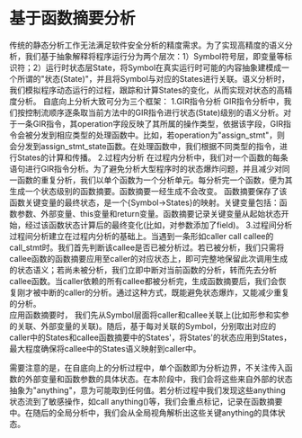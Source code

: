 # 基于函数摘要分析
传统的静态分析工作无法满足软件安全分析的精度需求。为了实现高精度的语义分析，我们基于抽象解释将程序运行分为两个层次：1）Symbol符号层，即变量等标识符；2）运行时状态层State，将Symbol在真实运行时可能的内容抽象建模成一个所谓的"状态(State)"，并且将Symbol与对应的States进行关联。语义分析时，我们模拟程序动态运行的过程，跟踪和计算States的变化，从而实现对状态的高精度分析。
自底向上分析大致可分为三个框架：
1.GIR指令分析
GIR指令分析中，我们按控制流顺序逐条取当前方法中的GIR指令进行状态(State)级别的语义分析。对于一条GIR指令，其operation字段反映了其所属的操作类型，依据该字段，GIR指令会被分发到相应类型的处理函数中。比如，若operation为"assign_stmt"，则会分发到assign_stmt_state函数。在处理函数中，我们根据不同类型的指令，进行States的计算和传播。
2.过程内分析
	在过程内分析中，我们对一个函数的每条语句进行GIR指令分析。为了避免分析大型程序时的状态爆炸问题，并且减少对同一函数的重复分析，我们以单个函数为一个分析单元。每分析完一个函数，便为其生成一个状态级别的函数摘要。函数摘要一经生成不会改变。
函数摘要保存了该函数关键变量的最终状态，是一个{Symbol->States}的映射。关键变量包括：函数参数、外部变量、this变量和return变量。函数摘要记录关键变量从起始状态开始，经过该函数状态计算后的最终变化(比如，对参数添加了field)。
3.过程间分析
	过程间分析建立在过程内分析的基础上。当遇到一条形如caller call callee的call_stmt时。我们首先判断该callee是否已被分析过。若已被分析，我们只需将callee函数的函数摘要应用至caller的对应状态上，即可完整地保留此次调用生成的状态语义；若尚未被分析，我们立即中断对当前函数的分析，转而先去分析callee函数。当caller依赖的所有callee都被分析完，生成函数摘要后，我们会恢复刚才被中断的caller的分析。通过这种方式，既能避免状态爆炸，又能减少重复的分析。   
应用函数摘要时， 我们先从Symbol层面将caller和callee关联上(比如形参和实参的关联、外部变量的关联)。随后，基于每对关联的Symbol，分别取出对应的caller中的States和callee函数摘要中的States'，将States'的状态应用到States，最大程度确保将callee中的States语义映射到caller中。

需要注意的是，在自底向上的分析过程中，单个函数即为分析边界，不关注传入函数的外部变量和函数参数的具体状态。在本阶段中，我们会将这些来自外部的状态抽象为"anything"，意为可能取到任何值。若分析过程中我们发现这些anything状态流到了敏感操作，如call anything()等，我们会重点标记，记录在函数摘要中。在随后的全局分析中，我们会从全局视角解析出这些关键anything的具体状态。
